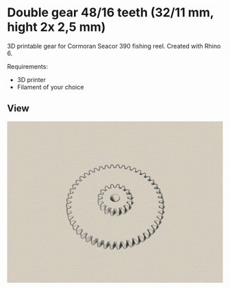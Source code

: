 # Double gear 48/16 teeth (32/11 mm, hight 2x 2,5 mm)
3D printable gear for Cormoran Seacor 390 fishing reel. Created with Rhino 6.

Requirements:
* 3D printer 
* Filament of your choice

## View
![gear](gear-48_16.jpg)

